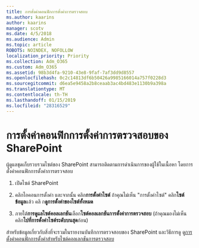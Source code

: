 ```yaml
---
title: การตั้งค่าคอนฟิกการตั้งค่าการตรวจสอบ
ms.author: kaarins
author: kaarins
manager: scotv
ms.date: 4/5/2018
ms.audience: Admin
ms.topic: article
ROBOTS: NOINDEX, NOFOLLOW
localization_priority: Priority
ms.collection: Adm_O365
ms.custom: Adm_O365
ms.assetid: 98b3d4fa-9210-43e8-9faf-7af3dd9d8557
ms.openlocfilehash: 0c2c14813df6b50426a9985166014a757f0228d3
ms.sourcegitcommit: d6ea5e9458a2b8ceaab3ac4bd483e1130b9a398a
ms.translationtype: MT
ms.contentlocale: th-TH
ms.lasthandoff: 01/15/2019
ms.locfileid: "28316529"
---
```

# <a name="configure-sharepoint-audit-settings"></a>การตั้งค่าคอนฟิกการตั้งค่าการตรวจสอบของ SharePoint

ผู้ดูแลชุดเก็บรวบรวมไซต์ของ SharePoint สามารถติดตามการดำเนินการของผู้ใช้ในเนื้อหา โดยการตั้งค่าคอนฟิกการตั้งค่าการตรวจสอบ
  
1. เปิดไซต์ SharePoint
    
2. คลิกไอคอนการตั้งค่า และจากนั้น คลิก**การตั้งค่าไซต์** ถ้าคุณไม่เห็น "การตั้งค่าไซต์" คลิก**ไซต์ข้อมูล**แล้ว คลิ ก**ดูการตั้งค่าของไซต์ทั้งหมด**
    
3. ภายใต้**การดูแลไซต์คอลเลกชัน**เลือก**ไซต์คอลเลกชันการตั้งค่าการตรวจสอบ** (ถ้าคุณมองไม่เห็น คลิก**ไปที่การตั้งค่าไซต์ระดับบนสุด**ก่อน) 
    
สำหรับข้อมูลเกี่ยวกับสิ่งที่จะรวมในรายงานบันทึกการตรวจสอบของ SharePoint และวิธีการดู ดู[การตั้งค่าคอนฟิกการตั้งค่าสำหรับไซต์คอลเลกชันการตรวจสอบ](https://go.microsoft.com/fwlink/?linkid=404050)
  

